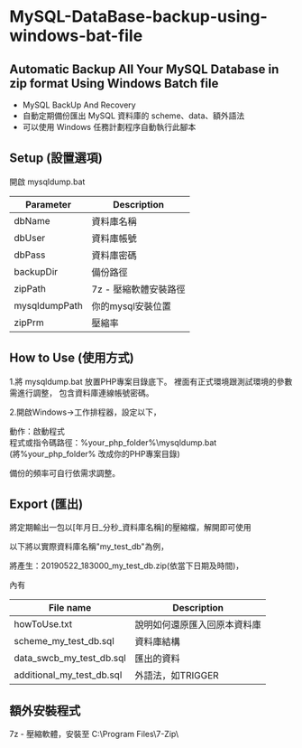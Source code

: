 # MySQL-DataBase-backup-using-windows-bat-file

## Automatic Backup All Your MySQL Database in zip format Using Windows Batch file  

* MySQL BackUp And Recovery
* 自動定期備份匯出 MySQL 資料庫的 scheme、data、額外語法
* 可以使用 Windows 任務計劃程序自動執行此腳本


## Setup (設置選項)  
開啟 mysqldump.bat


Parameter | Description
------------ | -------------
dbName | 資料庫名稱
dbUser | 資料庫帳號
dbPass | 資料庫密碼
backupDir | 備份路徑
zipPath | 7z - 壓縮軟體安裝路徑
mysqldumpPath | 你的mysql安裝位置
zipPrm | 壓縮率



## How to Use (使用方式)

1.將 mysqldump.bat 放置PHP專案目錄底下。
裡面有正式環境跟測試環境的參數需進行調整，
包含資料庫連線帳號密碼。

2.開啟Windows->工作排程器，設定以下，

動作：啟動程式  
程式或指令碼路徑：%your_php_folder%\mysqldump.bat  
(將%your_php_folder% 改成你的PHP專案目錄)  

備份的頻率可自行依需求調整。

## Export (匯出)
將定期輸出一包以[年月日_分秒_資料庫名稱]的壓縮檔，解開即可使用

以下將以實際資料庫名稱"my_test_db"為例，

將產生：20190522_183000_my_test_db.zip(依當下日期及時間)，

內有

File name | Description
------------ | -------------
howToUse.txt | 說明如何還原匯入回原本資料庫
scheme_my_test_db.sql | 資料庫結構
data_swcb_my_test_db.sql | 匯出的資料
additional_my_test_db.sql | 外語法，如TRIGGER

## 額外安裝程式
7z - 壓縮軟體，安裝至 C:\Program Files\7-Zip\

